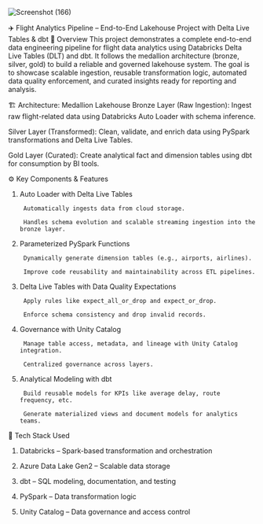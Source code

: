 ![Screenshot (166)](https://github.com/user-attachments/assets/a0c49050-8a1a-4c1d-90df-bca4aa0ba8e2)

✈️ Flight Analytics Pipeline – End-to-End Lakehouse Project with Delta Live Tables & dbt
📌 Overview
This project demonstrates a complete end-to-end data engineering pipeline for flight data analytics using Databricks Delta Live Tables (DLT) and dbt. It follows the medallion architecture (bronze, silver, gold) to build a reliable and governed lakehouse system. The goal is to showcase scalable ingestion, reusable transformation logic, automated data quality enforcement, and curated insights ready for reporting and analysis.

🏗️ Architecture: Medallion Lakehouse
Bronze Layer (Raw Ingestion): Ingest raw flight-related data using Databricks Auto Loader with schema inference.

Silver Layer (Transformed): Clean, validate, and enrich data using PySpark transformations and Delta Live Tables.

Gold Layer (Curated): Create analytical fact and dimension tables using dbt for consumption by BI tools.

⚙️ Key Components & Features
1. Auto Loader with Delta Live Tables

        Automatically ingests data from cloud storage.

        Handles schema evolution and scalable streaming ingestion into the bronze layer.

2. Parameterized PySpark Functions

        Dynamically generate dimension tables (e.g., airports, airlines).

        Improve code reusability and maintainability across ETL pipelines.

3. Delta Live Tables with Data Quality Expectations

        Apply rules like expect_all_or_drop and expect_or_drop.

        Enforce schema consistency and drop invalid records.

4. Governance with Unity Catalog

        Manage table access, metadata, and lineage with Unity Catalog integration.

        Centralized governance across layers.

5. Analytical Modeling with dbt

        Build reusable models for KPIs like average delay, route frequency, etc.

        Generate materialized views and document models for analytics teams.

🧰 Tech Stack Used
1. Databricks – Spark-based transformation and orchestration

2. Azure Data Lake Gen2 – Scalable data storage

3. dbt – SQL modeling, documentation, and testing

4. PySpark – Data transformation logic

5. Unity Catalog – Data governance and access control


